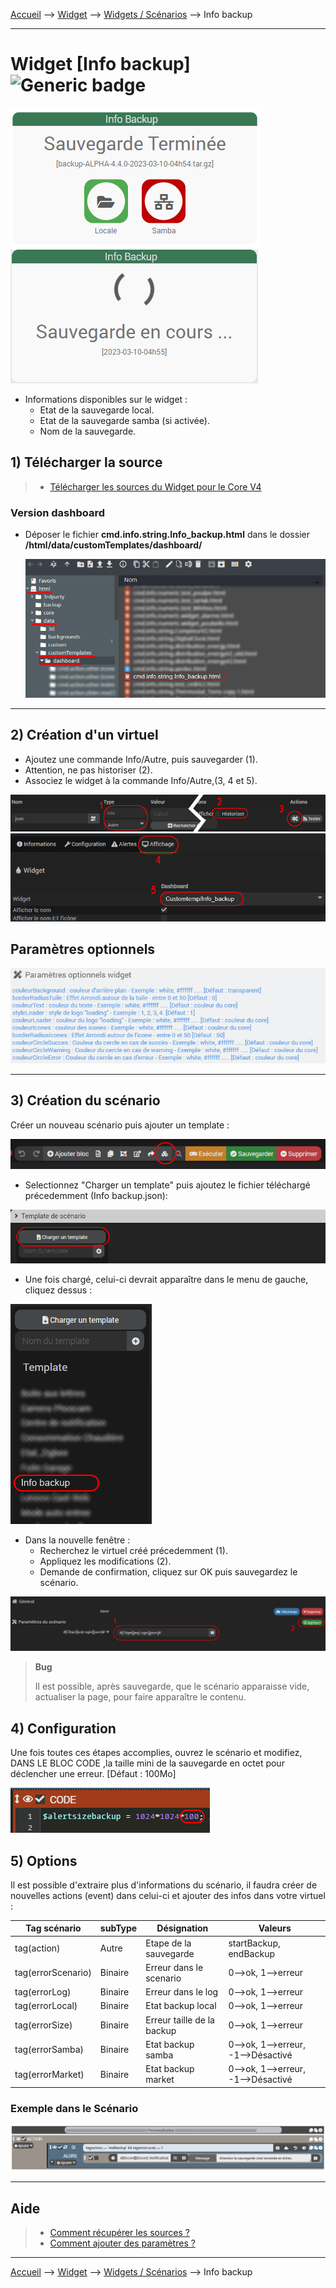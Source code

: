 
<a href="{{site.url}}/documentation">Accueil</a> --> <a href="{{site.url}}/documentation/{{site.widget}}">Widget</a> --> <a href="{{site.url}}/documentation/{{site.widget}}/fr_FR/widget_scenario">Widgets / Scénarios</a> --> Info backup

------------

# Widget [Info backup] ![Generic badge](https://img.shields.io/badge/Version-4.2%20%7C%204.3%20%7C%204.4%20Full%20JS-green.svg)

<img src="../../../images/info_backup/capture2_2.png" alt="Info backup" />
<img src="../../../images/info_backup/capture2.gif" alt="Info backup" />

- Informations disponibles sur le widget :
  - Etat de la sauvegarde local.
  - Etat de la sauvegarde samba (si activée).
  - Nom de la sauvegarde.

## 1) Télécharger la source

> - [Télécharger les sources du Widget pour le Core V4]({{site.url_git}}/WIDGET_cmd.info.sting.info_backup)

### Version dashboard

- Déposer le fichier <b>cmd.info.string.Info_backup.html</b> dans le dossier <b>/html/data/customTemplates/dashboard/</b>

  <img src="../../../images/info_backup/capture3.png" alt="Téléchargement du widget" />

------------------------

## 2) Création d'un virtuel

- Ajoutez une commande Info/Autre, puis sauvegarder (1).
- Attention, ne pas historiser (2).
- Associez le widget à la commande Info/Autre,(3, 4 et 5).

<img src="../../../images/info_backup/installation_virtuel2.png" alt="Virtuel 1" />
<img src="../../../images/info_backup/installation_virtuel3.png" alt="Virtuel 2" />


## Paramètres optionnels

<img src="../../../images/info_backup/parametres.png" alt="Info backup" />

---------------------

## 3) Création du scénario

Créer un nouveau scénario puis ajouter un template :

<img src="../../../images/info_backup/scenario1.png" alt="Scénario 1" />

- Selectionnez "Charger un template" puis ajoutez le fichier téléchargé précedemment (Info backup.json):

<img src="../../../images/info_backup/scenario2.png" alt="Scénario 2" />


- Une fois chargé, celui-ci devrait apparaître dans le menu de gauche, cliquez dessus :

<img src="../../../images/info_backup/scenario3.png" alt="Scénario 3" />

- Dans la nouvelle fenêtre :
  - Recherchez le virtuel créé précedemment (1).
  - Appliquez les modifications (2).
  - Demande de confirmation, cliquez sur OK puis sauvegardez le scénario.

<img src="../../../images/info_backup/scenario4.png" alt="Scénario 4" />

> **Bug**
>
> Il est possible, après sauvegarde, que le scénario apparaisse vide, actualiser la page, pour faire apparaître le contenu.

## 4) Configuration
Une fois toutes ces étapes accomplies, ouvrez le scénario et modifiez, DANS LE BLOC CODE ,la taille mini de la sauvegarde en octet pour déclencher une erreur. [Défaut : 100Mo]

<img src="../../../images/info_backup/config1.png" alt="Config 2" />

## 5) Options

Il est possible d'extraire plus d'informations du scénario, il faudra créer de nouvelles actions (event) dans celui-ci et ajouter des infos dans votre virtuel :

| Tag scénario | subType | Désignation | Valeurs |
| --- | --- | --- | --- |
| tag(action) | Autre| Etape de la sauvegarde| startBackup, endBackup |
| tag(errorScenario) | Binaire | Erreur dans le scenario | 0-->ok, 1-->erreur |
| tag(errorLog) | Binaire | Erreur dans le log | 0-->ok, 1-->erreur |
| tag(errorLocal) | Binaire | Etat backup local | 0-->ok, 1-->erreur |
| tag(errorSize) | Binaire | Erreur taille de la backup | 0-->ok, 1-->erreur |
| tag(errorSamba) | Binaire | Etat backup samba | 0-->ok, 1-->erreur, -1-->Désactivé |
| tag(errorMarket) | Binaire | Etat backup market | 0-->ok, 1-->erreur, -1-->Désactivé |

### Exemple dans le Scénario

<img src="../../../images/info_backup/scenario5.png" alt="scenario5" />

---------------------

## Aide
> - [Comment récupérer les sources ?]({{site.url}}/documentation/{{site.help}}/fr_FR/download)
> - [Comment ajouter des paramètres ?]({{site.url}}/documentation/{{site.help}}/fr_FR/application)

-------------------

<a href="{{site.url}}/documentation">Accueil</a> --> <a href="{{site.url}}/documentation/{{site.widget}}">Widget</a> --> <a href="{{site.url}}/documentation/{{site.widget}}/fr_FR/widget_scenario">Widgets / Scénarios</a> --> Info backup
